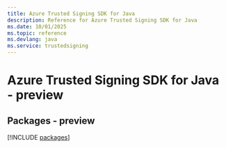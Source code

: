 ```yaml
---
title: Azure Trusted Signing SDK for Java
description: Reference for Azure Trusted Signing SDK for Java
ms.date: 10/01/2025
ms.topic: reference
ms.devlang: java
ms.service: trustedsigning
---
```

# Azure Trusted Signing SDK for Java - preview
## Packages - preview
[!INCLUDE [packages](trusted-signing-index.md)]